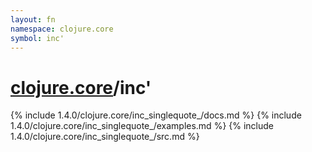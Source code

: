 ```yaml
---
layout: fn
namespace: clojure.core
symbol: inc'
---
```


# [clojure.core](../)/inc'

{% include 1.4.0/clojure.core/inc_singlequote_/docs.md %}
{% include 1.4.0/clojure.core/inc_singlequote_/examples.md %}
{% include 1.4.0/clojure.core/inc_singlequote_/src.md %}

